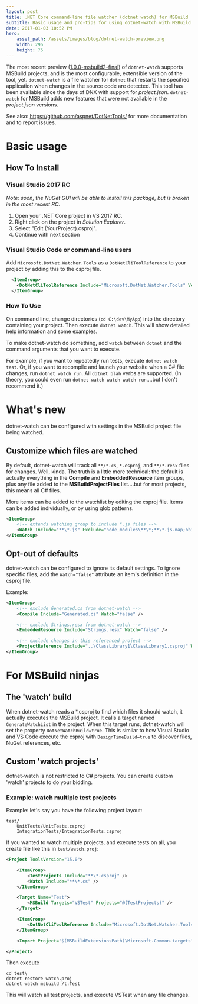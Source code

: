 ```yaml
---
layout: post
title: .NET Core command-line file watcher (dotnet watch) for MSBuild
subtitle: Basic usage and pro-tips for using dotnet-watch with MSBuild
date: 2017-01-03 10:52 PM
hero:
    asset_path: /assets/images/blog/dotnet-watch-preview.png
    width: 296
    height: 75
---
```


The most recent preview ([1.0.0-msbuild2-final](https://www.nuget.org/packages/Microsoft.DotNet.Watcher.Tools/1.0.0-msbuild2-final))
of `dotnet-watch` supports MSBuild projects, and is the most configurable, extensible version of the tool, yet.
`dotnet-watch` is a file watcher for `dotnet` that restarts the specified application when changes in the source code are detected.
This tool has been available since the days of DNX with support for *project.json*.
`dotnet-watch` for MSBuild adds new features that were not available in the *project.json* versions.

See also: <https://github.com/aspnet/DotNetTools/> for more documentation and to report issues.

# Basic usage

## How To Install

### Visual Studio 2017 RC

*Note: soon, the NuGet GUI will be able to install this package, but is broken in the most recent RC.*

1. Open your .NET Core project in VS 2017 RC.
2. Right click on the project in *Solution Explorer*.
3. Select "Edit (YourProject).csproj".
4. Continue with next section

### Visual Studio Code or command-line users

Add `Microsoft.DotNet.Watcher.Tools` as a `DotNetCliToolReference` to your project by adding this to the csproj file.

```xml
  <ItemGroup>
    <DotNetCliToolReference Include="Microsoft.DotNet.Watcher.Tools" Version="1.0.0-msbuild2-final" />
  </ItemGroup>
```

### How To Use

On command line, change directories (`cd C:\dev\MyApp`) into the directory containing your project. Then execute `dotnet watch`. 
This will show detailed help information and some examples.

To make dotnet-watch do something, add `watch` between `dotnet` and the command arguments that you want to execute.

For example, if you want to repeatedly run tests, execute `dotnet watch test`. Or, if you want to recompile and launch
your website when a C# file changes, run `dotnet watch run`. All `dotnet blah` verbs are supported. (In theory, you could 
even run `dotnet watch watch watch run`....but I don't recommend it.)

# What's new

dotnet-watch can be configured with settings in the MSBuild project file being watched.

## Customize which files are watched

By default, dotnet-watch will track all `**/*.cs`, `*.csproj`, and `**/*.resx` files for changes. 
Well, kinda. The truth is a little more technical: the default is actually everything in the **Compile** and **EmbeddedResource** item groups,
plus any file added to the **MSBuildProjectFiles** list....but for most projects, this means all C# files.

More items can be added to the watchlist by editing the csproj file. Items can be added individually, or by using glob patterns.

```xml
<ItemGroup>
    <!-- extends watching group to include *.js files -->
    <Watch Include="**\*.js" Exclude="node_modules\**\*;**\*.js.map;obj\**\*;bin\**\*" />
</ItemGroup>
```

## Opt-out of defaults

dotnet-watch can be configured to ignore its default settings. To ignore specific
files, add the `Watch="false"` attribute an item's definition in the csproj file.

Example:

```xml
<ItemGroup>
    <!-- exclude Generated.cs from dotnet-watch -->
    <Compile Include="Generated.cs" Watch="false" />

    <!-- exclude Strings.resx from dotnet-watch -->
    <EmbeddedResource Include="Strings.resx" Watch="false" />

    <!-- exclude changes in this referenced project -->
    <ProjectReference Include="..\ClassLibrary1\ClassLibrary1.csproj" Watch="false" />
</ItemGroup>
```

# For MSBuild ninjas

## The 'watch' build

When dotnet-watch reads a *.csproj to find which files it should watch,
it actually executes the MSBuild project. It calls a target named `GenerateWatchList` 
in the project. When this target runs, dotnet-watch will set the property `DotNetWatchBuild=true`.
This is similar to how Visual Studio and VS Code execute the csproj with `DesignTimeBuild=true`
to discover files, NuGet references, etc.

## Custom 'watch projects'

dotnet-watch is not restricted to C# projects. You can create custom 'watch' projects to do your bidding.

### Example: watch multiple test projects

Example: let's say you have the following project layout:

```
test/
    UnitTests/UnitTests.csproj
    IntegrationTests/IntegrationTests.csproj
```

If you wanted to watch multiple projects, and execute tests on all, you create file like this
in `test/watch.proj`:

```xml
<Project ToolsVersion="15.0">

    <ItemGroup>
        <TestProjects Include="**\*.csproj" />
        <Watch Include="**\*.cs" />
    </ItemGroup>

    <Target Name="Test">
        <MSBuild Targets="VSTest" Projects="@(TestProjects)" />
    </Target>

    <ItemGroup>
        <DotNetCliToolReference Include="Microsoft.DotNet.Watcher.Tools" Version="1.0.0-msbuild3-final" />
    </ItemGroup>

    <Import Project="$(MSBuildExtensionsPath)\Microsoft.Common.targets"/>

</Project>
```

Then execute

```
cd test\
dotnet restore watch.proj
dotnet watch msbuild /t:Test
```

This will watch all test projects, and execute VSTest when any file changes.
